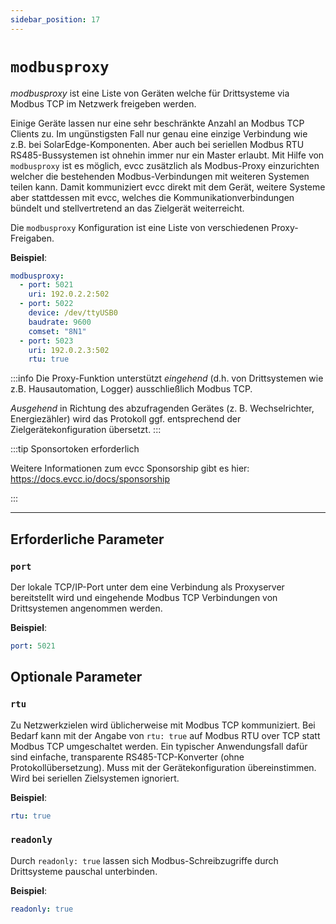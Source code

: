```yaml
---
sidebar_position: 17
---
```


# `modbusproxy`

_modbusproxy_ ist eine Liste von Geräten welche für Drittsysteme via Modbus TCP im Netzwerk freigeben werden.

Einige Geräte lassen nur eine sehr beschränkte Anzahl an Modbus TCP Clients zu. Im ungünstigsten Fall nur genau eine einzige Verbindung wie z.B. bei SolarEdge-Komponenten. Aber auch bei seriellen Modbus RTU RS485-Bussystemen ist ohnehin immer nur ein Master erlaubt.
Mit Hilfe von `modbusproxy` ist es möglich, evcc zusätzlich als Modbus-Proxy einzurichten welcher die bestehenden Modbus-Verbindungen mit weiteren Systemen teilen kann.
Damit kommuniziert evcc direkt mit dem Gerät, weitere Systeme aber stattdessen mit evcc, welches die Kommunikationverbindungen bündelt und stellvertretend an das Zielgerät weiterreicht.

Die `modbusproxy` Konfiguration ist eine Liste von verschiedenen Proxy-Freigaben.

**Beispiel**:

```yaml
modbusproxy:
  - port: 5021
    uri: 192.0.2.2:502
  - port: 5022
    device: /dev/ttyUSB0
    baudrate: 9600
    comset: "8N1"
  - port: 5023
    uri: 192.0.2.3:502
    rtu: true
```

:::info
Die Proxy-Funktion unterstützt _eingehend_ (d.h. von Drittsystemen wie z.B. Hausautomation, Logger) ausschließlich Modbus TCP.

_Ausgehend_ in Richtung des abzufragenden Gerätes (z. B. Wechselrichter, Energiezähler) wird das Protokoll ggf. entsprechend der Zielgerätekonfiguration übersetzt.
:::

:::tip Sponsortoken erforderlich

Weitere Informationen zum evcc Sponsorship gibt es hier: https://docs.evcc.io/docs/sponsorship

:::

---

## Erforderliche Parameter

### `port`

Der lokale TCP/IP-Port unter dem eine Verbindung als Proxyserver bereitstellt wird und eingehende Modbus TCP Verbindungen von Drittsystemen angenommen werden.

**Beispiel**:

```yaml
port: 5021
```

## Optionale Parameter

### `rtu`

Zu Netzwerkzielen wird üblicherweise mit Modbus TCP kommuniziert.
Bei Bedarf kann mit der Angabe von `rtu: true` auf Modbus RTU over TCP statt Modbus TCP umgeschaltet werden.
Ein typischer Anwendungsfall dafür sind einfache, transparente RS485-TCP-Konverter (ohne Protokollübersetzung).
Muss mit der Gerätekonfiguration übereinstimmen. Wird bei seriellen Zielsystemen ignoriert.

**Beispiel**:

```yaml
rtu: true
```

### `readonly`

Durch `readonly: true` lassen sich Modbus-Schreibzugriffe durch Drittsysteme pauschal unterbinden.

**Beispiel**:

```yaml
readonly: true
```

